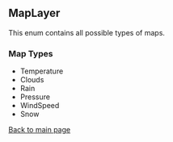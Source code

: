 ## MapLayer
This enum contains all possible types of maps.

### Map Types
- Temperature
- Clouds
- Rain
- Pressure
- WindSpeed
- Snow

[Back to main page](https://eloyespinosa.github.io/Weather.NET/)
